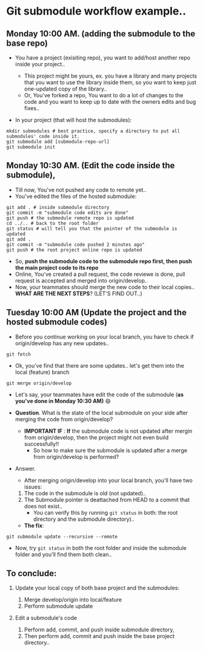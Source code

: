 # Git submodule workflow example..

## Monday 10:00 AM. (adding the submodule to the base repo)

- You have a project (exisiting repo), you want to add/host another repo inside your project.. 
    - This project might be yours, ex. you have a library and many projects that you want to use the library inside them, so you want to keep just one-updated copy of the library..
    - Or, You've forked a repo, You want to do a lot of changes to the code and you want to keep up to date with the owners edits and bug fixes..

- In your project (that will host the submodules):

```
mkdir submodules # best practice, specify a directory to put all submodules' code inside it.
git submodule add [submodule-repo-url]
git submodule init
```

## Monday 10:30 AM. (Edit the code inside the submodule),

- Till now, You've not pushed any code to remote yet..
- You've edited the files of the hosted submodule:

```
git add . # inside submodule directory
git commit -m "submodule code edits are done"
git push # the submodule remote repo is updated
cd ../.. # back to the root folder
git status # will tell you that the pointer of the submodule is updated
git add .
git commit -m "submodule code pushed 2 minutes ago"
git push # the root project online repo is updated
```


- So, **push the submodule code to the submodule repo first, then push the main project code to its repo**
- Online, You've created a pull request, the code reviewe is done, pull request is accepted and merged into origin/develop.. 
- Now, your teammates should merge the new code to their local copies.. **WHAT ARE THE NEXT STEPS**? (LET'S FIND OUT..)

## Tuesday 10:00 AM (Update the project and the hosted submodule codes)

- Before you continue working on your local branch, you have to check if origin/develop has any new updates.. 

```
git fetch
```

- Ok, you've find that there are some updates.. let's get them into the local (feature) branch

```
git merge origin/develop
```

- Let's say, your teammates have edit the code of the submodule (**as you've done in Monday 10:30 AM)** :smile:
- **Question**. What is the state of the local submodule on your side after merging the code from origin/develop?
    - **IMPORTANT IF** : **If** the submodule code is not updated after mergin from origin/develop, then the project might not even build successfully!!
        - So how to make sure the submodule is updated after a merge from origin/develop is performed?

- Answer. 
    - After merging origin/develop into your local branch, you'll have two issues: 
    1. The code in the submodule is old (not updated)..
    2. The Submodule pointer is deattached from HEAD to a commit that does not exist..
        - You can verify this by running `git status` in both: the root directory and the submodule directory).. 

    - **The fix**:

```
git submodule update --recursive --remote 
```

- Now, try `git status` in both the root folder and inside the submodule folder and you'll find them both clean..


## To conclude:

1. Update your local copy of both base project and the submodules: 
   1. Merge develop/origin into local/feature
   2. Perform submodule update
  
2. Edit a submodule's code
    1. Perform add, commit, and push inside submodule directory, 
    2. Then perform add, commit and push inside the base project directory..
